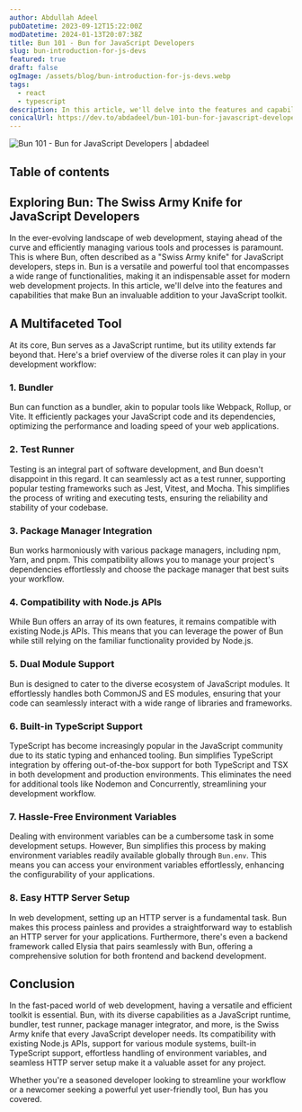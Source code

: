 ```yaml
---
author: Abdullah Adeel
pubDatetime: 2023-09-12T15:22:00Z
modDatetime: 2024-01-13T20:07:38Z
title: Bun 101 - Bun for JavaScript Developers
slug: bun-introduction-for-js-devs
featured: true
draft: false
ogImage: /assets/blog/bun-introduction-for-js-devs.webp
tags:
  - react
  - typescript
description: In this article, we'll delve into the features and capabilities that make Bun an invaluable addition to your JavaScript toolkit.
conicalUrl: https://dev.to/abdadeel/bun-101-bun-for-javascript-developers-1l68
---
```


![Bun 101 - Bun for JavaScript Developers | abdadeel](@assets/blog/bun-introduction-for-js-devs.webp)

## Table of contents

## Exploring Bun: The Swiss Army Knife for JavaScript Developers

In the ever-evolving landscape of web development, staying ahead of the curve and efficiently managing various tools and processes is paramount. This is where Bun, often described as a "Swiss Army knife" for JavaScript developers, steps in. Bun is a versatile and powerful tool that encompasses a wide range of functionalities, making it an indispensable asset for modern web development projects. In this article, we'll delve into the features and capabilities that make Bun an invaluable addition to your JavaScript toolkit.

## A Multifaceted Tool

At its core, Bun serves as a JavaScript runtime, but its utility extends far beyond that. Here's a brief overview of the diverse roles it can play in your development workflow:

### 1. Bundler

Bun can function as a bundler, akin to popular tools like Webpack, Rollup, or Vite. It efficiently packages your JavaScript code and its dependencies, optimizing the performance and loading speed of your web applications.

### 2. Test Runner

Testing is an integral part of software development, and Bun doesn't disappoint in this regard. It can seamlessly act as a test runner, supporting popular testing frameworks such as Jest, Vitest, and Mocha. This simplifies the process of writing and executing tests, ensuring the reliability and stability of your codebase.

### 3. Package Manager Integration

Bun works harmoniously with various package managers, including npm, Yarn, and pnpm. This compatibility allows you to manage your project's dependencies effortlessly and choose the package manager that best suits your workflow.

### 4. Compatibility with Node.js APIs

While Bun offers an array of its own features, it remains compatible with existing Node.js APIs. This means that you can leverage the power of Bun while still relying on the familiar functionality provided by Node.js.

### 5. Dual Module Support

Bun is designed to cater to the diverse ecosystem of JavaScript modules. It effortlessly handles both CommonJS and ES modules, ensuring that your code can seamlessly interact with a wide range of libraries and frameworks.

### 6. Built-in TypeScript Support

TypeScript has become increasingly popular in the JavaScript community due to its static typing and enhanced tooling. Bun simplifies TypeScript integration by offering out-of-the-box support for both TypeScript and TSX in both development and production environments. This eliminates the need for additional tools like Nodemon and Concurrently, streamlining your development workflow.

### 7. Hassle-Free Environment Variables

Dealing with environment variables can be a cumbersome task in some development setups. However, Bun simplifies this process by making environment variables readily available globally through `Bun.env`. This means you can access your environment variables effortlessly, enhancing the configurability of your applications.

### 8. Easy HTTP Server Setup

In web development, setting up an HTTP server is a fundamental task. Bun makes this process painless and provides a straightforward way to establish an HTTP server for your applications. Furthermore, there's even a backend framework called Elysia that pairs seamlessly with Bun, offering a comprehensive solution for both frontend and backend development.

## Conclusion

In the fast-paced world of web development, having a versatile and efficient toolkit is essential. Bun, with its diverse capabilities as a JavaScript runtime, bundler, test runner, package manager integrator, and more, is the Swiss Army knife that every JavaScript developer needs. Its compatibility with existing Node.js APIs, support for various module systems, built-in TypeScript support, effortless handling of environment variables, and seamless HTTP server setup make it a valuable asset for any project.

Whether you're a seasoned developer looking to streamline your workflow or a newcomer seeking a powerful yet user-friendly tool, Bun has you covered.
